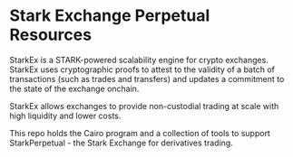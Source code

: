 # Stark Exchange Perpetual Resources

StarkEx is a STARK-powered scalability engine for crypto exchanges. StarkEx uses cryptographic
proofs to attest to the validity of a batch of transactions (such as trades and transfers)
and updates a commitment to the state of the exchange onchain.

StarkEx allows exchanges to provide non-custodial trading at scale with high liquidity and lower
costs.

This repo holds the Cairo program and a collection of tools to support StarkPerpetual - the Stark Exchange for derivatives trading.
